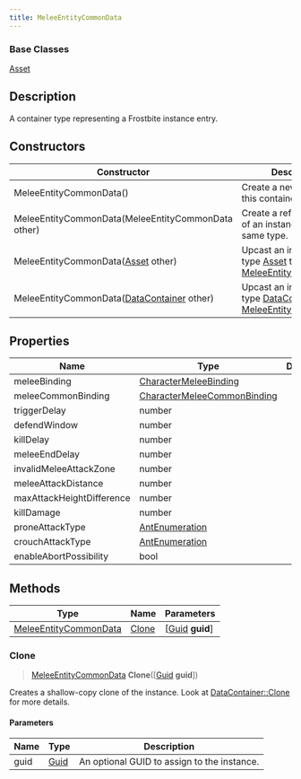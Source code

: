 ```yaml
---
title: MeleeEntityCommonData
---
```

### Base Classes

[Asset](Asset)

## Description

A container type representing a Frostbite instance entry.

## Constructors

| Constructor                                                                      | Description                                                                                                                       |
| -------------------------------------------------------------------------------- | --------------------------------------------------------------------------------------------------------------------------------- |
| MeleeEntityCommonData()                                                          | Create a new instance of this container type.                                                                                     |
| MeleeEntityCommonData(MeleeEntityCommonData other)                               | Create a reference copy of an instance of the same type.                                                                          |
| MeleeEntityCommonData([Asset](Asset) other)                                      | Upcast an instance of type [Asset](Asset) to [MeleeEntityCommonData](MeleeEntityCommonData).                                      |
| MeleeEntityCommonData([DataContainer](/vext/ref/shared/class/datacontainer) other) | Upcast an instance of type [DataContainer](/vext/ref/shared/class/datacontainer) to [MeleeEntityCommonData](MeleeEntityCommonData). |

## Properties

| Name                      | Type                                                       | Description |
| ------------------------- | ---------------------------------------------------------- | ----------- |
| meleeBinding              | [CharacterMeleeBinding](CharacterMeleeBinding)             |             |
| meleeCommonBinding        | [CharacterMeleeCommonBinding](CharacterMeleeCommonBinding) |             |
| triggerDelay              | number                                                     |             |
| defendWindow              | number                                                     |             |
| killDelay                 | number                                                     |             |
| meleeEndDelay             | number                                                     |             |
| invalidMeleeAttackZone    | number                                                     |             |
| meleeAttackDistance       | number                                                     |             |
| maxAttackHeightDifference | number                                                     |             |
| killDamage                | number                                                     |             |
| proneAttackType           | [AntEnumeration](AntEnumeration)                           |             |
| crouchAttackType          | [AntEnumeration](AntEnumeration)                           |             |
| enableAbortPossibility    | bool                                                       |             |

## Methods

| Type                                           | Name            | Parameters                                     |
| ---------------------------------------------- | --------------- | ---------------------------------------------- |
| [MeleeEntityCommonData](MeleeEntityCommonData) | [Clone](#clone) | \[[Guid](/vext/ref/shared/class/guid) **guid**\] |

### Clone

> [MeleeEntityCommonData](MeleeEntityCommonData) **Clone**(\[[Guid](/vext/ref/shared/class/guid) **guid**\])

Creates a shallow-copy clone of the instance. Look at [DataContainer::Clone](/vext/ref/shared/class/datacontainer#clone) for more details.

#### Parameters

| Name | Type         | Description                                 |
| ---- | ------------ | ------------------------------------------- |
| guid | [Guid](Guid) | An optional GUID to assign to the instance. |
